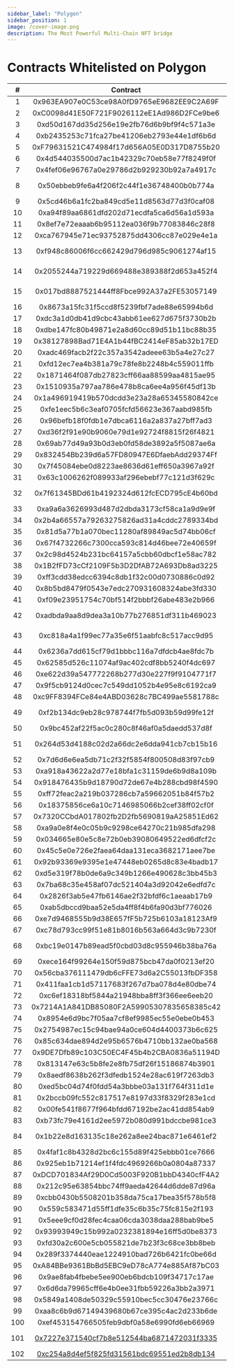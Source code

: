 ```yaml
---
sidebar_label: "Polygon"
sidebar_position: 1
image: /cover-image.png
description: The Most Powerful Multi-Chain NFT bridge
---
```


# Contracts Whitelisted on Polygon

|#|Contract|Collection Name|
|:-:|:-:|:-|
|1|0x963EA907e0C53ce98A0fD9765eE9682EE9C2A69F|Anicube Origin Collection|
|2|0xC0098d41E50F721F9026112eE1Ad986D2FCe9be6|Anicube Origin Collection|
|3|0xd50d167dd35d256e19e2fb76d6b9bf9f4c571a3e|Pegaxy|Pega|
|4|0xb2435253c71fca27be41206eb2793e44e1df6b6d|PlanetIX|
|5|0xF79631521C474984f17d656A05E0D317D8755b20|Layer Zero Ape|
|6|0x4d544035500d7ac1b42329c70eb58e77f8249f0f|League of Kingdoms ITEM|
|7|0x4fef06e96767a0e29786d2b929230b92a7a4917c|Promotion NFT|
|8|0x50ebbeb9fe6a4f206f2c44f1e36748400b0b774a|Project Galaxy Space Expedition|
|9|0x5cd46b6a1fc2ba849cd5e11d8563d77d3f0caf08|HEZI|
|10|0xa94f89aa6861dfd202d71ecdfa5ca6d56a1d593a|WNFT|
|11|0x8ef7e72eaaab6b95112ea036f9b77083846c28f8|Rush Avatar|
|12|0xca767945e71ec93752875dd4306cc87e029e4e1a|ALTAVA Metaverse Wearable|
|13|0xf948c86006f6cc662429d796d985c9061274af15|Exclusible x Cult&amp;amp;Rain Wearables|
|14|0x2055244a719229d669488e389388f2d653a452f4|GET Protocol ticketFactory (getNFT)|
|15|0x017bd8887521444ff8Fbce992A37a2FE53057149|Marines &amp;amp; Aliens Game v2|
|16|0x8673a15fc31f5ccd8f5239fbf7ade88e65994b6d|TheOne.art|
|17|0xdc3a1d0db41d9cbc43abb61ee627d675f3730b2b|CargoX Document|
|18|0xdbe147fc80b49871e2a8d60cc89d51b11bc88b35|Marines &amp;amp; Aliens Game|
|19|0x38127898Bad71E4A1b44fBC2414eF85ab32b17ED|Layer Zero Apes|
|20|0xadc469facb2f22c357a3542adeee63b5a4e27c27|Salad Ventures NFT|
|21|0xfd12ec7ea4b381a79c78fe8b2248b4c559011ffb|CryptoRaiders|
|22|0x1871464f087db27823cff66aa88599aa4815ae95|Galaxy OAT|
|23|0x1510935a797aa786e478b8ca6ee4a956f45df13b|Easter NFT|
|24|0x1a496919419b570dcdd3e23a28a65345580842ce|BubbleHouse NFT|
|25|0xfe1eec5b6c3eaf0705fcfd56623e367aabd985fb|NFT-LP|
|26|0x96befb18f0fdb1e7dbca6116a2a837a27bff7ad3|Market-LP|
|27|0xd36f2f91e90b9060e79d1e92724f8815f26f4821|YBNFT|
|28|0x69ab77d49a93b0d3eb0fd58de3892a5f5087ae6a|Birb Frens|
|29|0x832454Bb239d6a57FD80947E6DfaebAdd29374Ff|Le Centre PDB 22|
|30|0x7f45084ebe0d8223ae8636d61eff650a3967a92f|NinjaDAO|
|31|0x63c1006262f089933af296ebebf77c121d3f629c|Dallas Mavericks|
|32|0x7f61345BDd61b4192324d612fcECD795cE4b60bd|Non Fungible Ultimate Champions|
|33|0xa9a6a3626993d487d2dbda3173cf58ca1a9d9e9f|Unstoppable Domains|
|34|0x2b4a66557a79263275826ad31a4cddc2789334bd|Sunflower Land|
|35|0x81d5a77b1a070bec11280af89849ac5d74bb06cf|PORIAN|
|36|0x67f4732266c7300cca593c814d46bee72e40659f|ZED Horse|
|37|0x2c98d4524b231bc64157a5cbb60dbcf1e58ac782|Hasen|
|38|0x1B2fFD73cCf2109F5b3D2DfAB72A693Db8ad3225|Furry Fox Woodside Club|
|39|0xff3cdd38edcc6394c8db1f32c00d0730886c0d92|DajoCat|
|40|0x8b5bd8479f0543e7edc270931608324abe3fd330|YiTaiShuChuang|
|41|0xf09e23951754c70bf514f2bbbf26abe483e2b966|Trash Panda Tribe|
|42|0xadbda9aa8d9dea3a10b77b276851df311b469023|Dink Doink Season One Official NFT|
|43|0xc818a4a1f99ec77a35e6f51aabfc8c517acc9d95|CurioCards x Metakey (Wearable)|
|44|0x6236a7dd615cf79d1bbbc116a7dfdcb4ae8fdc7b|DajoCat|
|45|0x62585d526c11074af9ac402cdf8bb5240f4dc697|Lost Apes Organization|
|46|0xe622d39a547772268b277d30e227f9f9104771f7|Dunyushan|
|47|0x9f5cb9124d0cec7c549dd1052b4e95e8c6192ca9|Human Park|
|48|0xc9FF8394FCe84e4ABD03628c7BC499ae5581788c|Calaveralia|
|49|0xf2b134dc9eb28c978744f7fb5d093b59d99fe12f|PixelMaps x Metakey (Wearable)|
|50|0x9bc452af22f5ac0c280c8f46af0a5daedd537d8f|Gangster Ducks|
|51|0x264d53d4188c02d2a66dc2e6dda941cb7cb15b16|Frost Chinese Love Character Collection|
|52|0x7d6d6e6ea5db71c2f32f5854f800508d83f97cb9|Frost Heartscape Collection|
|53|0xa918a43622a2d77e18bfa1c31159de6b9d8a109b|Frost Curvescape Collection|
|54|0x918476435b9d18790d72de67e4b288cbd98f4590|LSD GUMMY BEARS 10K|
|55|0xff72feac2a219b037286cb7a59662051b84f57b2|Headless Zombie|
|56|0x18375856ce6a10c7146985066b2cef38ff02cf0f|Skelly Frens|
|57|0x7320CCbdA017802fb2D2fb5690819aA25851Ed62|Cheeba Emu|
|58|0xa9a0e8f4e0c05b9c9298ce64270c21b985dfa298|Joxiland|
|59|0x034665e80e5c8e72b0eb39080649522ed6dfcf2c|MeditativeApesVisionaryClub|
|60|0x45c5e0e726e2faea64daa131eca3682171aee7be|Party Birds Club|
|61|0x92b93369e9395e1e47448eb0265d8c83e4badb17|Rzuki|
|62|0xd5e319f78b0de6a9c349b1266e490628c3bb45b3|Crypto Panda ManiaNFT|
|63|0x7ba68c35e458af07dc521404a3d92042e6edfd7c|Fierce Dude|
|64|0x2826f3ab5e47fb6146ae2f32bfdf6c1aeaab17b9|CryptoRaps|
|65|0xab5dbccd9baa52e5da4ff8f4b6fa90d3bf776026|PixelCars NFT|
|66|0xe7d9468555b9d38E657fF5b725b6103a18123Af9|cAT bURGLARS|
|67|0xc78d793cc99f51e81b8016b563a664d3c9b7230f|DinoTRXMetaClub|
|68|0xbc19e0147b89ead5f0cbd03d8c955946b38ba76a|Modern Chameleons of InKmaleao Club|
|69|0xece164f99264e150f59d875bcb47da0f0213ef20|Moonbirdies|
|70|0x56cba376111479db6cFFE73d6a2C55013fbDF358|Never Trust Sheep|
|71|0x411faa1cb1d57117683f267d7ba078d4e80dbe74|RPlace Social Club|
|72|0xc6ef18318bf5844a21948bba8ff3f366ee6eeb20|UNITY|
|73|0x7214A1A841DB85080F2A59905307835658385c42|WarChooks|
|74|0x8954e6d9bc7f05aa7cf8ef9985ec55e0ebe0b453|Whacky World|
|75|0x2754987ec15c94bae94a0ce604d4400373b6c625|Mellow Fellow Felix|
|76|0x85c634dae894d2e95b6576b4710bb132ae0ba568|CryptoUnderCoverApes|
|77|0x9DE7Dfb89c103C50EC4F45b4b2CBA0836a51194D|Neuroloop|
|78|0x813147e63c5b8fe2e8fb75df26f15186874b3901|101 Badges|
|79|0x8aedf8638b262f3dfedb1524e28ac619f7263db3|LeoGoodBadEvil|
|80|0xed5bc04d74f0fdd54a3bbbe03a131f764f311d1e|Unity|
|81|0x2bccb09fc552c817517e8197d33f8329f283e1cd|YiTaiShuChuang|
|82|0x00fe541f8677f964bfdd67192be2ac41dd854ab9|XunJi NFT|
|83|0xb73fc79e4161d2ee5972b080d991bdccbe981ce3|XunJi NFT|
|84|0x1b22e8d163135c18e262a8ee24bac871e6461ef2|MetacraftSkin: Crypto Constellations|
|85|0x4faf1c8b4328d2bc6c155d89f425ebbb01ce7666|Non-Fungible Donuts|
|86|0x925eb1b71214ef1f4fdc4969266b0a0804a87337|YiTaiShuChuang|
|87|0xDCD701834Af29D0Cd5003F920B1bbD4340cfF4A2|The Banditos|
|88|0x212c95e63854bbc74ff9aeda42644d6dde87d96a|RPlace Social Club|
|89|0xcbb0430b5508201b358da75ca17bea35f578b5f8|The Goddess of the Luo|
|90|0x559c583471d55ff1dfe35c6b35c75fc815e2f193|Peace Monk Club|
|91|0x5eee9cf0d28fec4caa06cda3038daa288bab9be5|YOYO Baokewanjia|
|92|0x93993949c15b992a0232381894e16ff5d0be8373|YiTaiShuChuang|
|93|0xfd30a2c600e5cb055821de7b23f3c68ce3bb8beb|Ghozali Land|
|94|0x289f3374440eae1224910bad726b6421fc0be66d|Santa hats|
|95|0xA84BBe9361BbBd5EBC9eD78cA774e885Af87bC03|BTConPolygon|
|96|0x9ae8fab4fbebe5ee900eb6bdcb109f34717c17ae|Angry Worms|
|97|0x6d6da79965cff6e4b0ee31fbb59226a3bb2a3971|pumpkinholiday.|
|98|0x5849a1408de50329c55910bec5cc30476e23766c|Max T-shirt|
|99|0xaa8c6b9d67149439680b67ce395c4ac2d233b6de|Hero Galaxy: Artifacts|
|100|0xef453154766505feb9dbf0a58e6990fd6eb66969|Mr. Crypto by Racksmafia|
|101|[0x7227e371540cf7b8e512544ba6871472031f3335](https://polygonscan.com/address/0x7227e371540cf7b8e512544ba6871472031f3335)|Neon District Season One Item|
|102|[0xc254a8d4ef5f825fd31561bdc69551ed2b8db134](https://polygonscan.com/address/0xc254a8d4ef5f825fd31561bdc69551ed2b8db134)|Wrapped NFT|
